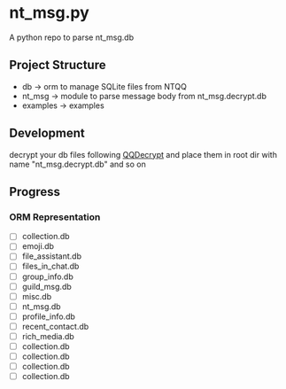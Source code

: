 # nt_msg.py

A python repo to parse nt_msg.db

## Project Structure 

- db -> orm to manage SQLite files from NTQQ
- nt_msg -> module to parse message body from nt_msg.decrypt.db
- examples -> examples

## Development

decrypt your db files following [QQDecrypt](https://qq.sbcnm.top/) and place them in root dir with name "nt_msg.decrypt.db" and so on

## Progress

### ORM Representation

- [ ] collection.db
- [ ] emoji.db
- [ ] file_assistant.db
- [ ] files_in_chat.db
- [ ] group_info.db
- [ ] guild_msg.db
- [ ] misc.db
- [ ] nt_msg.db
- [ ] profile_info.db
- [ ] recent_contact.db
- [ ] rich_media.db
- [ ] collection.db
- [ ] collection.db
- [ ] collection.db
- [ ] collection.db
